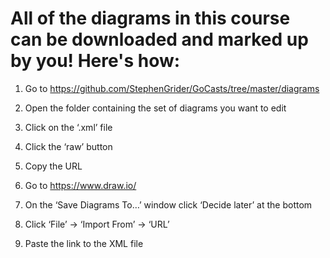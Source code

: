 # All of the diagrams in this course can be downloaded and marked up by you! Here's how:

1. Go to https://github.com/StephenGrider/GoCasts/tree/master/diagrams

2. Open the folder containing the set of diagrams you want to edit

3. Click on the ‘.xml’ file

4. Click the ‘raw’ button

5. Copy the URL

6. Go to https://www.draw.io/

7. On the ‘Save Diagrams To…’ window click ‘Decide later’ at the bottom

8. Click ‘File’ -> ‘Import From’ -> ‘URL’

9. Paste the link to the XML file
